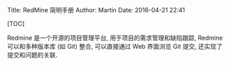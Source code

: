 Title: RedMine 简明手册
Author: Martin
Date: 2016-04-21 22:41

[TOC]

Redmine 是一个开源的项目管理平台, 用于项目的需求管理和缺陷跟踪, Redmine 可以和多种版本库 (如 Git) 整合, 可以直接通过 Web 界面浏览 Git 提交, 还实现了提交和问题的关联.
